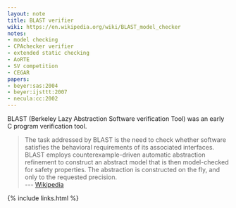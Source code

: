 ```yaml
---
layout: note
title: BLAST verifier
wiki: https://en.wikipedia.org/wiki/BLAST_model_checker
notes:
- model checking
- CPAchecker verifier
- extended static checking
- AoRTE
- SV competition
- CEGAR
papers:
- beyer:sas:2004
- beyer:ijsttt:2007
- necula:cc:2002
---
```


BLAST (Berkeley Lazy Abstraction Software verification Tool)
was an early C program verification tool.

> The task addressed by BLAST is the need to check whether software satisfies the
> behavioral requirements of its associated interfaces. BLAST employs
> counterexample-driven automatic abstraction refinement to construct an abstract
> model that is then model-checked for safety properties. The abstraction is
> constructed on the fly, and only to the requested precision.
> <br>--- [Wikipedia](https://en.wikipedia.org/wiki/BLAST_model_checker)

{% include links.html %}

